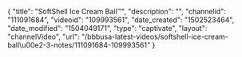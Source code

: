 {
    "title": "SoftShell Ice Cream Ball&trade;",
    "description": "",
    "channelid": "111091684",
    "videoid": "109993561",
    "date_created": "1502523464",
    "date_modified": "1504049171",
    "type": "captivate",
    "layout": "channelVideo",
    "url": "\/bbbusa-latest-videos\/softshell-ice-cream-ball\u00e2-3-notes\/111091684-109993561"
}